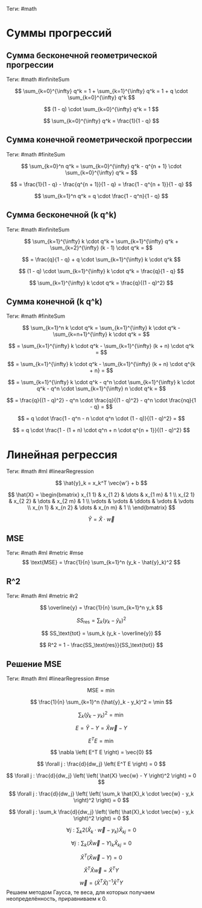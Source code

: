 Теги: #math
# Суммы прогрессий
## Сумма бесконечной геометрической прогрессии
Теги: #math #infiniteSum

$$
    \sum_{k=0}^{\infty} q^k = 1 + \sum_{k=1}^{\infty} q^k = 1 + q \cdot \sum_{k=0}^{\infty} q^k
$$

$$
    (1 - q) \cdot \sum_{k=0}^{\infty} q^k = 1
$$

$$
    \sum_{k=0}^{\infty} q^k = \frac{1}{1 - q}
$$

## Сумма конечной геометрической прогрессии
Теги: #math #finiteSum

$$
    \sum_{k=0}^n q^k = \sum_{k=0}^{\infty} q^k - q^{n + 1} \cdot \sum_{k=0}^{\infty} q^k =
$$

$$
    = \frac{1}{1 - q} - \frac{q^{n + 1}}{1 - q} = \frac{1 - q^{n + 1}}{1 - q}
$$

$$
    \sum_{k=1}^n q^k = q \cdot \frac{1 - q^n}{1 - q}
$$

## Сумма бесконечной (k q^k)
Теги: #math #infiniteSum

$$
    \sum_{k=1}^{\infty} k \cdot q^k = \sum_{k=1}^{\infty} q^k + \sum_{k=2}^{\infty} (k - 1) \cdot q^k =
$$

$$
    = \frac{q}{1 - q} + q \cdot \sum_{k=1}^{\infty} k \cdot q^k
$$

$$
    (1 - q) \cdot \sum_{k=1}^{\infty} k \cdot q^k = \frac{q}{1 - q}
$$

$$
    \sum_{k=1}^{\infty} k \cdot q^k = \frac{q}{(1 - q)^2}
$$

## Сумма конечной (k q^k)
Теги: #math #finiteSum

$$
    \sum_{k=1}^n k \cdot q^k = \sum_{k=1}^{\infty} k \cdot q^k - \sum_{k=n+1}^{\infty} k \cdot q^k =
$$

$$
    = \sum_{k=1}^{\infty} k \cdot q^k - \sum_{k=1}^{\infty} (k + n) \cdot q^k =
$$

$$
    = \sum_{k=1}^{\infty} k \cdot q^k - \sum_{k=1}^{\infty} (k + n) \cdot q^{k + n} =
$$

$$
    = \sum_{k=1}^{\infty} k \cdot q^k - q^n \cdot \sum_{k=1}^{\infty} k \cdot q^k - q^n \cdot \sum_{k=1}^{\infty} n \cdot q^k =
$$

$$
    = \frac{q}{(1 - q)^2} - q^n \cdot \frac{q}{(1 - q)^2} - q^n \cdot \frac{nq}{1 - q} =
$$

$$
    = q \cdot \frac{1 - q^n - n \cdot q^n \cdot (1 - q)}{(1 - q)^2} =
$$

$$
    = q \cdot \frac{1 - (1 + n) \cdot q^n + n \cdot q^{n + 1}}{(1 - q)^2}
$$

# Линейная регрессия
Теги: #math #ml #linearRegression

$$
    \hat{y}_k = x_k^T \vec{w'} + b
$$

$$
    \hat{X} =
    \begin{bmatrix}
        x_{1 1} & x_{1 2} & \dots  & x_{1 m} & 1      \\
        x_{2 1} & x_{2 2} & \dots  & x_{2 m} & 1      \\
        \vdots  & \vdots  & \ddots & \vdots  & \vdots \\
        x_{n 1} & x_{n 2} & \dots  & x_{n m} & 1      \\
    \end{bmatrix}
$$

$$
    \hat{Y} = \hat{X} \cdot \vec{w}
$$

## MSE

Теги: #math #ml #metric #mse
$$
    \text{MSE} = \frac{1}{n} \sum_{k=1}^n (y_k - \hat{y}_k)^2
$$

## R^2
Теги: #math #ml #metric #r2

$$
    \overline{y} = \frac{1}{n} \sum_{k=1}^n y_k
$$

$$
    SS_\text{res} = \sum_k (y_k - \hat{y}_k)^2
$$

$$
    SS_\text{tot} = \sum_k (y_k - \overline{y})
$$

$$
    R^2 = 1 - \frac{SS_\text{res}}{SS_\text{tot}}
$$

## Решение MSE
Теги: #math #ml #linearRegression #mse

$$
    \text{MSE} = \min
$$

$$
    \frac{1}{n} \sum_{k=1}^n (\hat{y}_k - y_k)^2 = \min
$$

$$
    \sum_k (\hat{y}_k - y_k)^2 = \min
$$

$$
    E = \hat{Y} - Y = \hat{X} \vec{w} - Y
$$

$$
    E^T E = \min
$$

$$
    \nabla \left( E^T E \right) = \vec{0}
$$

$$
    \forall j : \frac{d}{dw_j} \left( E^T E \right) = 0
$$

$$
    \forall j : \frac{d}{dw_j} \left( \left( \hat{X} \vec{w} - Y \right)^2 \right) = 0
$$

$$
    \forall j : \frac{d}{dw_j} \left( \left( \sum_k \hat{X}_k \cdot \vec{w} - y_k \right)^2 \right) = 0
$$

$$
    \forall j : \sum_k \frac{d}{dw_j} \left( \left( \hat{X}_k \cdot \vec{w} - y_k \right)^2 \right) = 0
$$

$$
    \forall j : \sum_k 2 (\hat{X}_k \cdot \vec{w} - y_k) \hat{X}_{kj} = 0
$$

$$
    \forall j : \sum_k (\hat{X} \vec{w} - Y)_k \hat{X}_{kj} = 0
$$

$$
    \hat{X}^T (\hat{X} \vec{w} - Y) = 0
$$

$$
    \hat{X}^T \hat{X} \vec{w} = \hat{X}^T Y
$$

$$
    \vec{w} = \left( \hat{X}^T \hat{X} \right)^{-1} \hat{X}^T Y
$$
Решаем методом Гаусса, те веса, для которых получаем неопределённость, приравниваем к 0.
